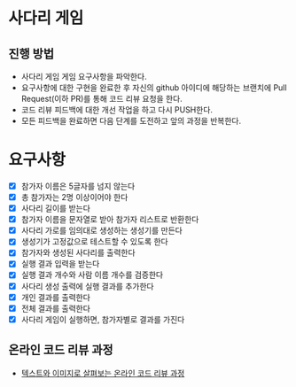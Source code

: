 # 사다리 게임

## 진행 방법

* 사다리 게임 게임 요구사항을 파악한다.
* 요구사항에 대한 구현을 완료한 후 자신의 github 아이디에 해당하는 브랜치에 Pull Request(이하 PR)를 통해 코드 리뷰 요청을 한다.
* 코드 리뷰 피드백에 대한 개선 작업을 하고 다시 PUSH한다.
* 모든 피드백을 완료하면 다음 단계를 도전하고 앞의 과정을 반복한다.

# 요구사항

- [x] 참가자 이름은 5글자를 넘지 않는다
- [x] 총 참가자는 2명 이상이어야 한다
- [x] 사다리 길이를 받는다
- [x] 참가자 이름을 문자열로 받아 참가자 리스트로 반환한다
- [x] 사다리 가로를 임의대로 생성하는 생성기를 만든다
- [x] 생성기가 고정값으로 테스트할 수 있도록 한다
- [x] 참가자와 생성된 사다리를 출력한다
- [x] 실행 결과 입력을 받는다
- [x] 실행 결과 개수와 사람 이름 개수를 검증한다
- [x] 사다리 생성 출력에 실행 결과를 추가한다
- [x] 개인 결과를 출력한다
- [x] 전체 결과를 출력한다
- [x] 사다리 게임이 실행하면, 참가자별로 결과를 가진다

## 온라인 코드 리뷰 과정

* [텍스트와 이미지로 살펴보는 온라인 코드 리뷰 과정](https://github.com/nextstep-step/nextstep-docs/tree/master/codereview)

